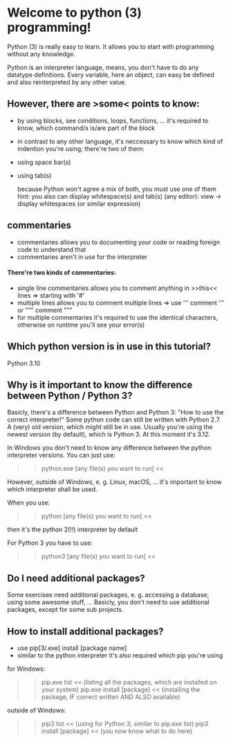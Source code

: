#	Welcome to python (3) programming!

Python (3) is really easy to learn. It allows you to start
with programming without any knowledge.

Python is an interpreter language, means, you don't have
to do any datatype definitions. Every variable, here an object,
can easy be defined and also reinterpreted by any other value.

##	However, there are >some< points to know:

-	by using blocks, see conditions, loops, functions, ... it's required
	to know, which command/s is/are part of the block
-	in contrast to any other language, it's neccessary to know
	which kind of indention you're using; there're two of them:
-	using space bar(s)
-	using tab(s)

	because Python won't agree a mix of both, you must use one of them
	hint: you also can display whitespace(s) and tab(s)
	(any editor): view -> display whitespaces (or similar expression)

##	commentaries

-	commentaries allows you to documenting your code or reading foreign code to understand that
-	commentaries aren't in use for the interpreter

####	There're two kinds of commentaries:
-	single line commentaries allows you to comment anything in >>this<< lines	=>	starting with '#'
-	multiple lines allows you to comment multiple lines	=>	use ''' comment ''' or """ comment """
-	for multiple commentaries it's required to use the identical characters, otherwise on runtime you'll see your error(s)

##	Which python version is in use in this tutorial?

Python 3.10

##	Why is it important to know the difference between Python / Python 3?

Basicly, there's a difference between Python and Python 3: "How to use the correct interpreter!"
Some python code can still be written with Python 2.7. A (very) old version, which might still
be in use. Usually you're using the newest version (by default), which is Python 3.
At this moment it's 3.12.

In Windows you don't need to know any difference between the python interpreter versions.
You can just use:
>>	python.exe [any file(s) you want to run]	<<

However, outside of Windows, e. g. Linux, macOS, ... it's important to know which interpreter shall
be used.

When you use:

>>	python [any file(s) you want to run]	<<

then it's the python 2(!!) interpreter by default

For Python 3 you have to use:

>>	python3 [any file(s) you want to run]	<<

##	Do I need additional packages?

Some exercises need additional packages, e. g. accessing a database, using some awesome stuff, ...
Basicly, you don't need to use additional packages, except for some sub projects.

##	How to install additional packages?

-	use pip[3/.exe] install [package name]
-	similar to the python interpreter it's also required which pip you're using

for Windows: 
>>	pip.exe list	<<	(listing all the packages, which are installed on your system)
>>	pip.exe install [package]	<< (installing the package, IF correct written AND ALSO available)

outside of Windows:
>>	pip3 list	<<	(using for Python 3; similar to pip.exe list)
>>	pip3 install [package]	<<	(you now know what to do here)
